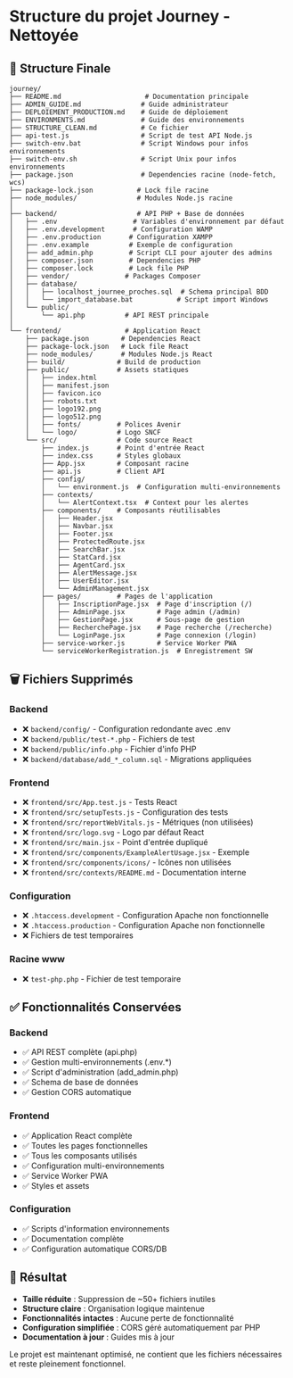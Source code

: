 # Structure du projet Journey - Nettoyée

## 📁 Structure Finale

```
journey/
├── README.md                     # Documentation principale
├── ADMIN_GUIDE.md               # Guide administrateur
├── DEPLOIEMENT_PRODUCTION.md    # Guide de déploiement
├── ENVIRONMENTS.md              # Guide des environnements
├── STRUCTURE_CLEAN.md           # Ce fichier
├── api-test.js                  # Script de test API Node.js
├── switch-env.bat               # Script Windows pour infos environnements
├── switch-env.sh                # Script Unix pour infos environnements
├── package.json                 # Dependencies racine (node-fetch, wcs)
├── package-lock.json           # Lock file racine
├── node_modules/               # Modules Node.js racine
│
├── backend/                    # API PHP + Base de données
│   ├── .env                   # Variables d'environnement par défaut
│   ├── .env.development       # Configuration WAMP
│   ├── .env.production       # Configuration XAMPP  
│   ├── .env.example          # Exemple de configuration
│   ├── add_admin.php         # Script CLI pour ajouter des admins
│   ├── composer.json         # Dependencies PHP
│   ├── composer.lock         # Lock file PHP
│   ├── vendor/              # Packages Composer
│   ├── database/
│   │   ├── localhost_journee_proches.sql  # Schema principal BDD
│   │   └── import_database.bat           # Script import Windows
│   └── public/
│       └── api.php          # API REST principale
│
└── frontend/                # Application React
    ├── package.json        # Dependencies React
    ├── package-lock.json   # Lock file React
    ├── node_modules/       # Modules Node.js React
    ├── build/             # Build de production
    ├── public/            # Assets statiques
    │   ├── index.html
    │   ├── manifest.json
    │   ├── favicon.ico
    │   ├── robots.txt
    │   ├── logo192.png
    │   ├── logo512.png
    │   ├── fonts/         # Polices Avenir
    │   └── logo/          # Logo SNCF
    └── src/               # Code source React
        ├── index.js       # Point d'entrée React
        ├── index.css      # Styles globaux
        ├── App.jsx        # Composant racine
        ├── api.js         # Client API
        ├── config/
        │   └── environment.js  # Configuration multi-environnements
        ├── contexts/
        │   └── AlertContext.tsx  # Context pour les alertes
        ├── components/    # Composants réutilisables
        │   ├── Header.jsx
        │   ├── Navbar.jsx
        │   ├── Footer.jsx
        │   ├── ProtectedRoute.jsx
        │   ├── SearchBar.jsx
        │   ├── StatCard.jsx
        │   ├── AgentCard.jsx
        │   ├── AlertMessage.jsx
        │   ├── UserEditor.jsx
        │   └── AdminManagement.jsx
        ├── pages/         # Pages de l'application
        │   ├── InscriptionPage.jsx  # Page d'inscription (/)
        │   ├── AdminPage.jsx        # Page admin (/admin)
        │   ├── GestionPage.jsx      # Sous-page de gestion
        │   ├── RecherchePage.jsx    # Page recherche (/recherche)
        │   └── LoginPage.jsx        # Page connexion (/login)
        ├── service-worker.js        # Service Worker PWA
        └── serviceWorkerRegistration.js  # Enregistrement SW
```

## 🗑️ Fichiers Supprimés

### Backend
- ❌ `backend/config/` - Configuration redondante avec .env
- ❌ `backend/public/test-*.php` - Fichiers de test
- ❌ `backend/public/info.php` - Fichier d'info PHP
- ❌ `backend/database/add_*_column.sql` - Migrations appliquées

### Frontend  
- ❌ `frontend/src/App.test.js` - Tests React
- ❌ `frontend/src/setupTests.js` - Configuration des tests
- ❌ `frontend/src/reportWebVitals.js` - Métriques (non utilisées)
- ❌ `frontend/src/logo.svg` - Logo par défaut React
- ❌ `frontend/src/main.jsx` - Point d'entrée dupliqué
- ❌ `frontend/src/components/ExampleAlertUsage.jsx` - Exemple
- ❌ `frontend/src/components/icons/` - Icônes non utilisées
- ❌ `frontend/src/contexts/README.md` - Documentation interne

### Configuration
- ❌ `.htaccess.development` - Configuration Apache non fonctionnelle
- ❌ `.htaccess.production` - Configuration Apache non fonctionnelle
- ❌ Fichiers de test temporaires

### Racine www
- ❌ `test-php.php` - Fichier de test temporaire

## ✅ Fonctionnalités Conservées

### Backend
- ✅ API REST complète (api.php)
- ✅ Gestion multi-environnements (.env.*)
- ✅ Script d'administration (add_admin.php)
- ✅ Schema de base de données
- ✅ Gestion CORS automatique

### Frontend
- ✅ Application React complète
- ✅ Toutes les pages fonctionnelles
- ✅ Tous les composants utilisés
- ✅ Configuration multi-environnements
- ✅ Service Worker PWA
- ✅ Styles et assets

### Configuration
- ✅ Scripts d'information environnements
- ✅ Documentation complète
- ✅ Configuration automatique CORS/DB

## 🎯 Résultat

- **Taille réduite** : Suppression de ~50+ fichiers inutiles
- **Structure claire** : Organisation logique maintenue
- **Fonctionnalités intactes** : Aucune perte de fonctionnalité
- **Configuration simplifiée** : CORS géré automatiquement par PHP
- **Documentation à jour** : Guides mis à jour

Le projet est maintenant optimisé, ne contient que les fichiers nécessaires et reste pleinement fonctionnel.
